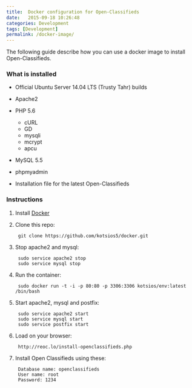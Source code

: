```yaml
---
title:  Docker configuration for Open-Classifieds
date:   2015-09-18 10:26:48
categories: Development
tags: [Development]
permalink: /docker-image/
---
```

The following guide describe how you can use a docker image to install Open-Classifieds.

### What is installed

+ Official Ubuntu Server 14.04 LTS (Trusty Tahr) builds

+ Apache2

+ PHP 5.6
  * cURL
  * GD
  * mysqli
  * mcrypt
  * apcu

+ MySQL 5.5

+ phpmyadmin

+ Installation file for the latest Open-Classifieds


### Instructions

1. Install [Docker](https://docs.docker.com/installation/)

2. Clone this repo:

        git clone https://github.com/kotsios5/docker.git

3. Stop apache2 and mysql:

		sudo service apache2 stop
		sudo service mysql stop

4. Run the container:

        sudo docker run -t -i -p 80:80 -p 3306:3306 kotsios/env:latest /bin/bash

5. Start apache2, mysql and postfix:

		sudo service apache2 start
		sudo service mysql start
		sudo service postfix start

6. Load on your browser: 

        http://reoc.lo/install-openclassifieds.php

7. Install Open Classifieds using these:

        Database name: openclassifieds
        User name: root 
        Password: 1234

